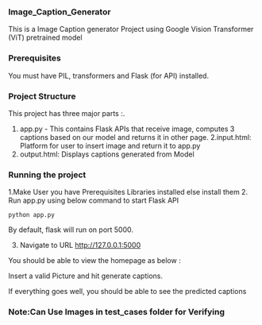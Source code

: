 ### Image_Caption_Generator
This is a Image Caption generator Project using Google Vision Transformer (ViT) pretrained model

### Prerequisites
You must have PIL, transformers and Flask (for API) installed.

### Project Structure
This project has three major parts :.
1. app.py - This contains Flask APIs that receive image, computes 3 captions based on our model and returns it in other page.
2.input.html: Platform for user to insert image and  return it to app.py
4. output.html: Displays captions generated from Model

### Running the project
1.Make User you have Prerequisites Libraries installed else install them
2. Run app.py using below command to start Flask API
```
python app.py
```
By default, flask will run on port 5000.

3. Navigate to URL http://127.0.0.1:5000

You should be able to view the homepage as below :

Insert a valid Picture and hit generate captions.

If everything goes well, you should  be able to see the predicted captions

### Note:Can Use Images in test_cases folder for Verifying 
